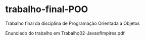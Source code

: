 # trabalho-final-POO
Trabalho final da disciplina de Programação Orientada a Objetos

Enunciado do trabalho em Trabalho02-JavaofImpires.pdf
